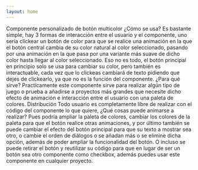 ```yaml
---
layout: home
---
```


Componente personalizado de botón multicolor
¿Cómo se usa?
Es bastante simple, hay 3 formas de interacción entre el usuario y el componente, uno sería clickear un botón de color para que se realice una animación en la que el botón central cambia de su color natural al color seleccionado, pasando por una animación en la que pasa por una variante más suave de dicho color hasta llegar al color seleccionado. Eso no es todo, el botón principal en principio solo se usa para cambiar su color, pero también es interactuable, cada vez que lo clickeas cambiará de texto pidiendo que dejes de clickearlo, ya que no es la función del componente.
¿Para qué sirve?
Practicamente este componente sirve para realizar algún tipo de juego o prueba a añadirse a proyectos más grandes que necesite dicho efecto de animación e interacción entre el usuario con una paleta de colores.
Distribución
Todo usuario es completamente libre de realizar con el código del componente lo que quiere, ¿Qué cosas puede animarse a realizar? Pues podría ampliar la paleta de colores, cambiar los colores de la paleta para que el botón realice otras animaciones, y por último también se puede cambiar el efecto del botón principal para que su texto a mostrar sea otro, o cambie el orden de diálogos o se añadan más o se elimine dicha opción, además de poder ampliar la funcionalidad del botón. O incluso se puede retirar el botón y reutilizar su código para que en lugar de ser un botón sea otro componente como checkbox, además puedes usar este componente en cualquier proyecto.